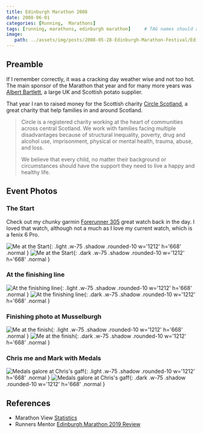 ```yaml
---
title: Edinburgh Marathon 2008
date: 2008-06-01
categories: [Running,  Marathons]
tags: [running, marathons, edinburgh marathon]     # TAG names should always be lowercase
image:
   path: ../assets/img/posts/2008-05-28-Edinburgh-Marathon-Festival/Edinburgh-Marathon-2008.webp
---
```


## Preamble

If I remember correctly, it was a cracking day weather wise and not too hot. The main sponsor of the Marathon that year and for many more years was [Albert Bartlett](https://www.albertbartlett.co.uk/), a large UK and Scottish potato supplier.

That year I ran to raised money for the Scottish charity [Circle Scotland](https://circle.scot/), a great charity that help families in and around Scotland.

> Circle is a registered charity working at the heart of communities across central Scotland.   We work with families facing multiple disadvantages because of structural inequality, poverty, drug and alcohol use, imprisonment, physical or mental health, trauma, abuse, and loss.
>
> We believe that every child, no matter their background or circumstances should have the support they need to live a happy and healthy life.

## Event Photos

### The Start

Check out my chunky garmin [Forerunner 305](https://www.youtube.com/watch?v=9DauylbD8ws) great watch back in the day. I loved that watch, although not a much as I love my current watch, which is a fenix 6 Pro.

![Me at the Start](../assets/img/posts/2008-05-28-Edinburgh-Marathon-Festival/Me_at_the_start.webp){: .light .w-75 .shadow .rounded-10 w='1212' h='668' .normal }
![Me at the Start](../assets/img/posts/2008-05-28-Edinburgh-Marathon-Festival/Me_at_the_start.webp){: .dark .w-75 .shadow .rounded-10 w='1212' h='668' .normal }

### At the finishing line

![At the finishing line](../assets/img/posts/2008-05-28-Edinburgh-Marathon-Festival/People_Finishing.webp){: .light .w-75 .shadow .rounded-10 w='1212' h='668' .normal }
![At the finishing line](../assets/img/posts/2008-05-28-Edinburgh-Marathon-Festival/People_Finishing.webp){: .dark .w-75 .shadow .rounded-10 w='1212' h='668' .normal }

### Finishing photo at Musselburgh

![Me at the finish](../assets/img/posts/2008-05-28-Edinburgh-Marathon-Festival/Me_at_the_Finish.webp){: .light .w-75 .shadow .rounded-10 w='1212' h='668' .normal }
![Me at the finish](../assets/img/posts/2008-05-28-Edinburgh-Marathon-Festival/Me_at_the_Finish.webp){: .dark .w-75 .shadow .rounded-10 w='1212' h='668' .normal }

### Chris me and Mark with Medals

![Medals galore at Chris's gaff](../assets/img/posts/2008-05-28-Edinburgh-Marathon-Festival/Me_Chris_Mark.webp){: .light .w-75 .shadow .rounded-10 w='1212' h='668' .normal }
![Medals galore at Chris's gaff](../assets/img/posts/2008-05-28-Edinburgh-Marathon-Festival/Me_Chris_Mark.webp){: .dark .w-75 .shadow .rounded-10 w='1212' h='668' .normal }

## References

* Marathon View [Statistics](https://marathonview.net/race/98395)
* Runners Mentor [Edinburgh Marathon 2019 Review](https://www.runnersmentor.com/post/race-review-edinburgh-marathon-in-the-eye-of-the-tiger)
